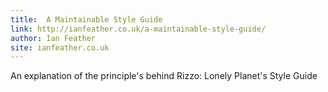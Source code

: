 ```yaml
---
title:  A Maintainable Style Guide
link: http://ianfeather.co.uk/a-maintainable-style-guide/
author: Ian Feather
site: ianfeather.co.uk
---
```


An explanation of the principle's behind Rizzo: Lonely Planet's Style Guide
